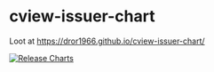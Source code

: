 # cview-issuer-chart
Loot at  https://dror1966.github.io/cview-issuer-chart/



[![Release Charts](https://github.com/Dror1966/cview-issuer-chart/actions/workflows/helm-chart-releaser.yaml/badge.svg)](https://github.com/Dror1966/cview-issuer-chart/actions/workflows/helm-chart-releaser.yaml)




